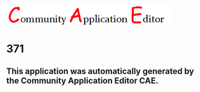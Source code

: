 ![CAE](https://github.com/PhilCAEOrg/CAE-Deployment-Temp/blob/master/img/logo.png)  

371
===================


This application was automatically generated by the Community Application Editor CAE.  
---------------
